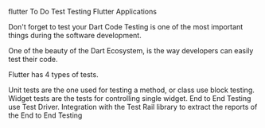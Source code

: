 flutter To Do Test
Testing Flutter Applications

Don't forget to test your Dart Code
Testing is one of the most important things during the software development.

One of the beauty of the Dart Ecosystem, is the way developers can easily test their code.

Flutter has 4 types of tests.

Unit tests are the one used for testing a method, or class  use block testing.
Widget tests are the tests for controlling single widget.
End to End Testing use Test Driver.
Integration with the Test Rail library to extract the reports of the End to End Testing
